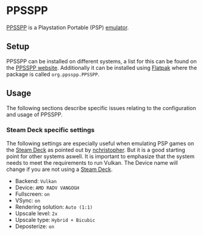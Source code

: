 # PPSSPP

[PPSSPP](https://ppsspp.org/) is a Playstation Portable (PSP)
[emulator](/wiki/games/emulators.md).

## Setup

PPSSPP can be installed on different systems, a list for this can be found on
the [PPSSPP website](https://ppsspp.org/downloads.html).
Additionally it can be installed using [Flatpak](/wiki/linux/flatpak.md) where the
package is called `org.ppsspp.PPSSPP`.

## Usage

The following sections describe specific issues relating to the configuration
and usage of PPSSPP.

### Steam Deck specific settings

The following settings are especially useful when emulating PSP games on the
[Steam Deck](/wiki/games/steam_deck.md) as pointed out by
[nchristopher](https://github.com/nchristopher/steamdeck-emulation/blob/main/emulators/ppsspp.md).
But it is a good starting point for other systems aswell.
It is important to emphasize that the system needs to meet the requirements to
run Vulkan.
The Device name will change if you are not using a
[Steam Deck](/wiki/games/steam_deck.md).

- Backend: `Vulkan`
- Device: `AMD RADV VANGOGH`
- Fullscreen: `on`
- VSync: `on`
- Rendering solution: `Auto (1:1)`
- Upscale level: `2x`
- Upscale type: `Hybrid + Bicubic`
- Deposterize: `on`
